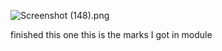 ![Screenshot (148).png](..%2F..%2F..%2FOneDrive%2FPictures%2FScreenshots%2FScreenshot%20%28148%29.png)

finished this one this is the marks I got in module